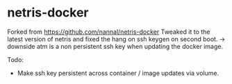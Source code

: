 # netris-docker

Forked from https://github.com/nannal/netris-docker
Tweaked it to the latest version of netris and fixed the hang on ssh keygen on second boot. -> downside atm is a non persistent ssh key when updating the docker image.

Todo:
* Make ssh key persistent across container / image updates via volume.
